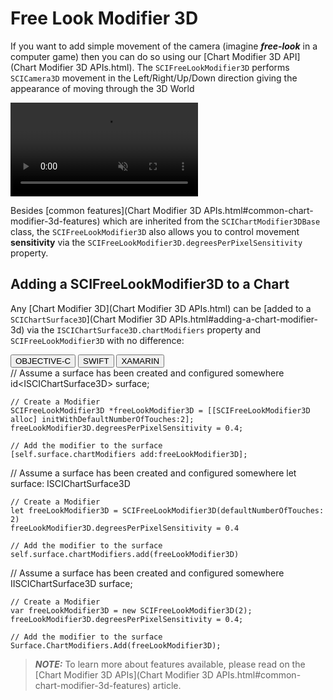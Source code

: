 # Free Look Modifier 3D
If you want to add simple movement of the camera (imagine ***free-look*** in a computer game) then you can do so using our [Chart Modifier 3D API](Chart Modifier 3D APIs.html). 
The `SCIFreeLookModifier3D` performs `SCICamera3D` movement in the Left/Right/Up/Down direction giving the appearance of moving through the 3D World

<video autoplay loop muted playsinline src="img/modifiers-3d/free-look-modifier-3d.mp4"></video>

Besides [common features](Chart Modifier 3D APIs.html#common-chart-modifier-3d-features) which are inherited from the `SCIChartModifier3DBase` class, 
the `SCIFreeLookModifier3D` also allows you to control movement **sensitivity** via the `SCIFreeLookModifier3D.degreesPerPixelSensitivity` property.

## Adding a SCIFreeLookModifier3D to a Chart
Any [Chart Modifier 3D](Chart Modifier 3D APIs.html) can be [added to a `SCIChartSurface3D`](Chart Modifier 3D APIs.html#adding-a-chart-modifier-3d) via the `ISCIChartSurface3D.chartModifiers` property and `SCIFreeLookModifier3D` with no difference:

<div class="code-snippet-tabs">
  <button class="code-snippet-tab" onclick="showCodeFor(event, 'objectivec')">OBJECTIVE-C</button>
  <button class="code-snippet-tab" onclick="showCodeFor(event, 'swift')">SWIFT</button>
  <button class="code-snippet-tab" onclick="showCodeFor(event, 'cs')">XAMARIN</button>
</div>
<div class="code-snippet" id="objectivec">
    // Assume a surface has been created and configured somewhere
    id&lt;ISCIChartSurface3D&gt; surface;

    // Create a Modifier
    SCIFreeLookModifier3D *freeLookModifier3D = [[SCIFreeLookModifier3D alloc] initWithDefaultNumberOfTouches:2];
    freeLookModifier3D.degreesPerPixelSensitivity = 0.4;

    // Add the modifier to the surface
    [self.surface.chartModifiers add:freeLookModifier3D];
</div>
<div class="code-snippet" id="swift">
    // Assume a surface has been created and configured somewhere
    let surface: ISCIChartSurface3D

    // Create a Modifier
    let freeLookModifier3D = SCIFreeLookModifier3D(defaultNumberOfTouches: 2)
    freeLookModifier3D.degreesPerPixelSensitivity = 0.4

    // Add the modifier to the surface
    self.surface.chartModifiers.add(freeLookModifier3D)
</div>
<div class="code-snippet" id="cs">
    // Assume a surface has been created and configured somewhere
    IISCIChartSurface3D surface;

    // Create a Modifier
    var freeLookModifier3D = new SCIFreeLookModifier3D(2);
    freeLookModifier3D.degreesPerPixelSensitivity = 0.4;

    // Add the modifier to the surface
    Surface.ChartModifiers.Add(freeLookModifier3D);
</div>

> **_NOTE:_** To learn more about features available, please read on the [Chart Modifier 3D APIs](Chart Modifier 3D APIs.html#common-chart-modifier-3d-features) article.
